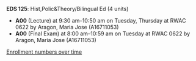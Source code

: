 **EDS 125**: Hist,Polic&Theory/Bilingual Ed (4 units)

- **A00** (Lecture) at 9:30 am–10:50 am on Tuesday, Thursday at RWAC 0622 by Aragon, Maria Jose (A16711053)
- **A00** (Final Exam) at 8:00 am–10:59 am on Tuesday at RWAC 0622 by Aragon, Maria Jose (A16711053)

[Enrollment numbers over time](./EDS125.tsv)

